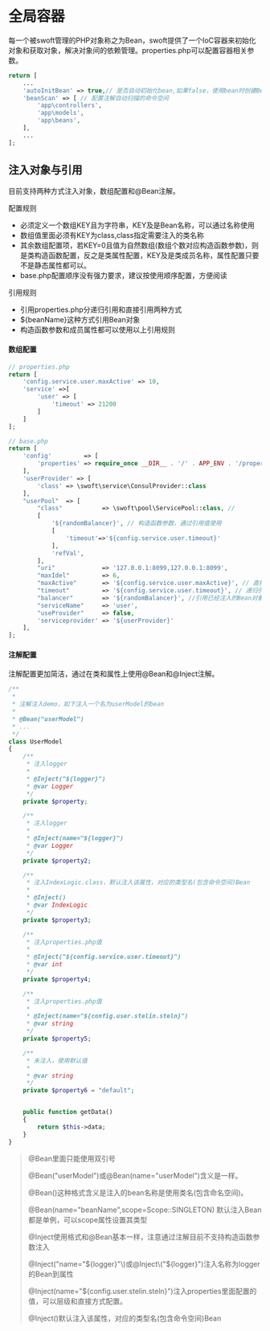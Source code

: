 # 全局容器

每一个被swoft管理的PHP对象称之为Bean，swoft提供了一个IoC容器来初始化对象和获取对象，解决对象间的依赖管理。properties.php可以配置容器相关参数。

```php
return [
    ...
    'autoInitBean' => true,// 是否自动初始化bean,如果false，使用bean时创建Bean，默认是false
    'beanScan' => [ // 配置注解自动扫描的命令空间
        'app\controllers',
        'app\models',
        'app\beans',
    ],
    ...
];
```

## 注入对象与引用

目前支持两种方式注入对象，数组配置和@Bean注解。

配置规则

* 必须定义一个数组KEY且为字符串，KEY及是Bean名称，可以通过名称使用
* 数组值里面必须有KEY为class,class指定需要注入的类名称
* 其余数组配置项，若KEY=0且值为自然数组\(数组个数对应构造函数参数\)，则是类构造函数配置，反之是类属性配置，KEY及是类成员名称，属性配置只要不是静态属性都可以。
* base.php配置顺序没有强力要求，建议按使用顺序配置，方便阅读

引用规则

* 引用properties.php分递归引用和直接引用两种方式
* ${beanName}这种方式引用Bean对象
* 构造函数参数和成员属性都可以使用以上引用规则

#### 数组配置

```php
// properties.php
return [
    'config.service.user.maxActive' => 10,
    'service' =>[
        'user' => [
            'timeout' => 21200
        ]
    ]
];

// base.php
return [
    'config'         => [
        'properties' => require_once __DIR__ . '/' . APP_ENV . '/properties.php',
    ],
    'userProvider' => [
        'class' => \swoft\service\ConsulProvider::class
    ],
    "userPool"  => [
        "class"           => \swoft\pool\ServicePool::class, // 
        [
            '${randomBalancer}', // 构造函数参数，通过引用值使用
            [
                'timeout'=>'${config.service.user.timeout}'
            ],
            'refVal',
        ],
        "uri"             => '127.0.0.1:8099,127.0.0.1:8099', 
        "maxIdel"         => 6,
        "maxActive"       => '${config.service.user.maxActive}', // 直接引用方式使用
        "timeout"         => '${config.service.user.timeout}', // 递归引用使用
        "balancer"        => '${randomBalancer}', //引用已经注入的Bean对象 
        "serviceName"     => 'user',
        "useProvider"     => false,
        'serviceprovider' => '${userProvider}'
    ],
];
```

#### 注解配置

注解配置更加简洁，通过在类和属性上使用@Bean和@Inject注解。

```php
/**
 *
 * 注解注入demo，如下注入一个名为userModel的bean
 *
 * @Bean("userModel")
 * ...
 */
class UserModel
{
    /**
     * 注入logger
     *
     * @Inject("${logger}")
     * @var Logger
     */
    private $property;

    /**
     * 注入logger
     *
     * @Inject(name="${logger}")
     * @var Logger
     */
    private $property2;

    /**
     * 注入IndexLogic.class，默认注入该属性，对应的类型名(包含命令空间)Bean
     *
     * @Inject()
     * @var IndexLogic
     */
    private $property3;

    /**
     * 注入properties.php值
     * 
     * @Inject("${config.service.user.timeout}")
     * @var int
     */
    private $property4;

    /**
     * 注入properties.php值
     *
     * @Inject(name="${config.user.stelin.steln}")
     * @var string
     */
    private $property5;

    /**
     * 未注入，使用默认值
     *
     * @var string
     */
    private $property6 = "default";


    public function getData()
    {
        return $this->data;
    }
}
```

> @Bean里面只能使用双引号
>
> @Bean\("userModel"\)或@Bean\(name="userModel"\)含义是一样。
>
> @Bean\(\)这种格式含义是注入的bean名称是使用类名\(包含命名空间\)。
>
> @Bean\(name="beanName",scope=Scope::SINGLETON\) 默认注入Bean都是单例，可以scope属性设置其类型
>
>
>
> @Inject使用格式和@Bean基本一样，注意通过注解目前不支持构造函数参数注入
>
> @Inject\("name="${logger}"\)或@Inject\("${logger}"\)注入名称为logger的Bean到属性
>
> @Inject\(name="${config.user.stelin.steln}"\)注入properties里面配置的值，可以层级和直接方式配置。
>
> @Inject\(\)默认注入该属性，对应的类型名\(包含命令空间\)Bean







